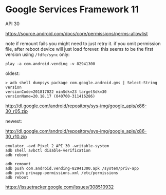 # Google Services Framework 11

API 30

https://source.android.com/docs/core/permissions/perms-allowlist

note if remount fails you might need to just retry it. if you omit permission
file, after reboot device will just load forever. this seems to be the first
version using `/fdfe/sync` only:

~~~
play -a com.android.vending -v 82941300
~~~

oldest:

~~~
> adb shell dumpsys package com.google.android.gms | Select-String version
versionCode=201817022 minSdk=23 targetSdk=30
versionName=20.18.17 (040700-311416286)
~~~

<http://dl.google.com/android/repository/sys-img/google_apis/x86-30_r05.zip>

newest:

<http://dl.google.com/android/repository/sys-img/google_apis/x86-30_r10.zip>

~~~
emulator -avd Pixel_2_API_30 -writable-system
adb shell avbctl disable-verification
adb reboot

adb remount
adb push com.android.vending-82941300.apk /system/priv-app
adb push privapp-permissions.xml /etc/permissions
adb reboot
~~~

https://issuetracker.google.com/issues/308510932

